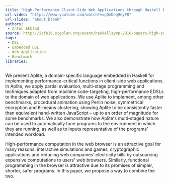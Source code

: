 ```yaml
---
title: "High-Performance Client-Side Web Applications through Haskell EDSLs"
url-video: "https://www.youtube.com/watch?v=gQmDeq9eyF8"
url-slides: "about:blank"
authors:
 - Anton Ekblad
source: http://icfp16.sigplan.org/event/haskellsymp-2016-papers-high-performance-client-side-web-applications-through-haskell-edsls
tags:
 - DSL
 - Embedded DSL
 - Web Application
 - Benchmark
libraries:
---
```


We present Aplite, a domain-specific language embedded in Haskell for implementing performance-critical functions in client-side web applications. In Aplite, we apply partial evaluation, multi-stage programming and techniques adapted from machine code-targeting, high-performance EDSLs to the domain of web applications. We use Aplite to implement, among other benchmarks, procedural animation using Perlin noise, symmetrical encryption and K-means clustering, showing Aplite to be consistently faster than equivalent hand-written JavaScript – up to an order of magnitude for some benchmarks. We also demonstrate how Aplite's multi-staged nature can be used to automatically tune programs to the environment in which they are running, as well as to inputs representative of the programs' intended workload.

High-performance computation in the web browser is an attractive goal for many reasons: interactive simulations and games, cryptographic applications and reducing web companies' electricity bills by outsourcing expensive computations to users' web browsers. Similarly, functional programming in the browser is attractive due to its promises of simpler, shorter, safer programs. In this paper, we propose a way to combine the two.
